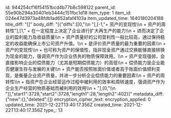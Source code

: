 id: 944254cf16f54151bcd4b77b8c598122
parent_id: 55e90b294a30401eb3444c151fbc1d18
item_type: 1
item_id: 024e47d3973a48fdb1ad652afaf4103a
item_updated_time: 1640180204188
title_diff: "[]"
body_diff: "[{\"diffs\":[[0,\"\\\n   \"],[-1,\"+ 资产的变现性\\\n   + 资产的周转性\"],[1,\"  + 在一定程度上决定了企业进行扩大再生产的能力\\\n     + 进而决定了企业的盈利能力及收益质量\\\n     + 资产质量好的公司营利性一般比较高，通过保持稳定的收益能确保上市公司资产升值。\\\n     + 是评价资产质量的最为重要的因素\\\n   + 资产的变现性\\\n     + 也可称为资产的保值性，指非现金资产通过交换能够直接转换为现金的能力，强调资产作为企业债务的物质保障效用。\\\n     + 资产变现强弱，会直接影响企业的偿债能力（尤其是短期偿债能力）的高低\\\n     + 偿债能力是企业能否健康生存与发展的关键\\\n     + 资产能否按照账面价值或者高于账面价值顺利变现，是衡量企业资产质量，并进一步分析企业偿债能力的重要因素\\\n   + 资产的周转性\\\n     + 指资产在企业经营运作过程中被利用的效率和周转速度，强调资产作为企业生产经营的物质基础而被利用的效用\\\n     + \"],[0,\"\\\n   \"]],\"start1\":3728,\"start2\":3728,\"length1\":28,\"length2\":402}]"
metadata_diff: {"new":{},"deleted":[]}
encryption_cipher_text: 
encryption_applied: 0
updated_time: 2021-12-22T13:40:17.356Z
created_time: 2021-12-22T13:40:17.356Z
type_: 13